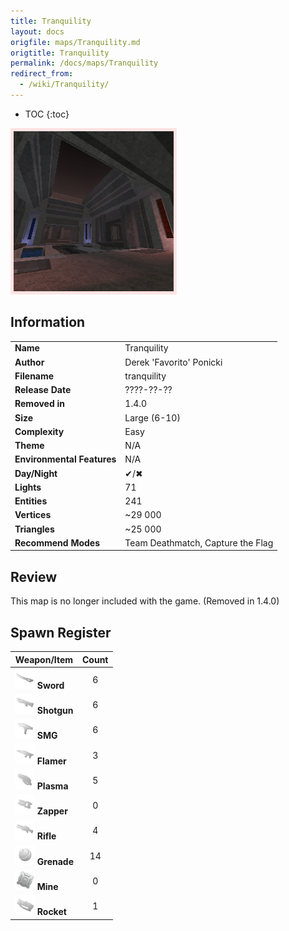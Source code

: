 ```yaml
---
title: Tranquility
layout: docs
origfile: maps/Tranquility.md
origtitle: Tranquility
permalink: /docs/maps/Tranquility
redirect_from:
  - /wiki/Tranquility/
---
```

* TOC
{:toc}
<img style='border:5px solid #ffe0e0e0' src="../images/maps/tranquility.png" width="256px" />

## Information

|                            |                                                     |
|----------------------------|-----------------------------------------------------|
| **Name**                   | Tranquility                                         |
| **Author**                 | Derek 'Favorito' Ponicki                            |
| **Filename**               | tranquility                                         |
| **Release Date**           | ????-??-??                                          |
| **Removed in**             | 1.4.0                                               |
| **Size**                   | Large (6-10)                                        |
| **Complexity**             | Easy                                                |
| **Theme**                  | N/A                                                 |
| **Environmental Features** | N/A                                                 |
| **Day/Night**              | ✔/✖                                                 |
| **Lights**                 | 71                                                  |
| **Entities**               | 241                                                 |
| **Vertices**               | ~29 000                                             |
| **Triangles**              | ~25 000                                             |
| **Recommend Modes**        | Team Deathmatch, Capture the Flag                   |

## Review

This map is no longer included with the game. (Removed in 1.4.0)

## Spawn Register

| Weapon/Item                                                         | Count |
|---------------------------------------------------------------------|:-----:|
| <img src="../images/weapons/sword.png" width="32px"/> **Sword**     |   6   |
| <img src="../images/weapons/shotgun.png" width="32px"/> **Shotgun** |   6   |
| <img src="../images/weapons/smg.png" width="32px"/> **SMG**         |   6   |
| <img src="../images/weapons/flamer.png" width="32px"/> **Flamer**   |   3   |
| <img src="../images/weapons/plasma.png" width="32px"/> **Plasma**   |   5   |
| <img src="../images/weapons/zapper.png" width="32px"/> **Zapper**   |   0   |
| <img src="../images/weapons/rifle.png" width="32px"/> **Rifle**     |   4   |
| <img src="../images/weapons/grenade.png" width="32px"/> **Grenade** |  14   |
| <img src="../images/weapons/mine.png" width="32px"/> **Mine**       |   0   |
| <img src="../images/weapons/rocket.png" width="32px"/> **Rocket**   |   1   |

